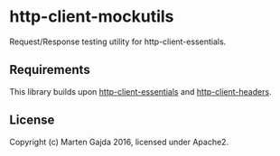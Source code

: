 # http-client-mockutils

Request/Response testing utility for http-client-essentials.

## Requirements

This library builds upon [http-client-essentials](https://github.com/dmfs/http-client-essentials) and [http-client-headers](https://github.com/dmfs/http-client-headers).

## License

Copyright (c) Marten Gajda 2016, licensed under Apache2.


